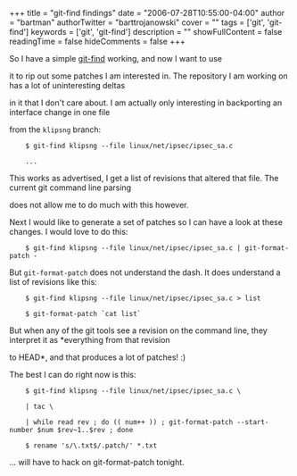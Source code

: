 +++
title = "git-find findings"
date = "2006-07-28T10:55:00-04:00"
author = "bartman"
authorTwitter = "barttrojanowski"
cover = ""
tags = ['git', 'git-find']
keywords = ['git', 'git-find']
description = ""
showFullContent = false
readingTime = false
hideComments = false
+++

So I have a simple [git-find](http://gitweb.jukie.net/git-find.git) working, and now I want to use 

it to rip out some patches I am interested in.  The repository I am working on has a lot of uninteresting deltas 

in it that I don't care about.  I am actually only interesting in backporting an interface change in one file 

from the `klipsng` branch:



        $ git-find klipsng --file linux/net/ipsec/ipsec_sa.c

        ...



This works as advertised, I get a list of revisions that altered that file.  The current git command line parsing

does not allow me to do much with this however.



<!--more-->



Next I would like to generate a set of patches so I can have a look at these changes.  I would love to do this:



        $ git-find klipsng --file linux/net/ipsec/ipsec_sa.c | git-format-patch -



But `git-format-patch` does not understand the dash.  It does understand a list of revisions like this:



        $ git-find klipsng --file linux/net/ipsec/ipsec_sa.c > list

        $ git-format-patch `cat list`



But when any of the git tools see a revision on the command line, they interpret it as *everything from that revision

to HEAD*, and that produces a lot of patches! :)



The best I can do right now is this:



        $ git-find klipsng --file linux/net/ipsec/ipsec_sa.c \

        | tac \

        | while read rev ; do (( num++ )) ; git-format-patch --start-number $num $rev~1..$rev ; done

        $ rename 's/\.txt$/.patch/' *.txt



... will have to hack on git-format-patch tonight.
